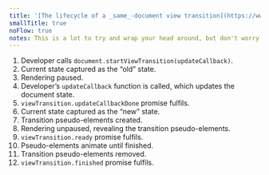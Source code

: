 ```yaml
---
title: '[The lifecycle of a _same_-document view transition](https://www.w3.org/TR/css-view-transitions-1/#lifecycle)'
smallTitle: true
noFlow: true
notes: This is a lot to try and wrap your head around, but don't worry we have a visualisation.
---
```


1. Developer calls <code>document<wbr>.startViewTransition<wbr>(updateCallback)</code>.
1. Current state captured as the “old” state.
1. Rendering paused.
1. Developer’s <code>updateCallback</code> function is called, which updates the document state.
1. <code>viewTransition<wbr>.updateCallbackDone</code> promise fulfils.
1. Current state captured as the “new” state.
1. Transition pseudo-elements created.
1. Rendering unpaused, revealing the transition pseudo-elements.
1. <code>viewTransition<wbr>.ready</code> promise fulfils.
1. Pseudo-elements animate until finished.
1. Transition pseudo-elements removed.
1. <code>viewTransition<wbr>.finished</code> promise fulfils.

<style>
	@layer base {
      li {
         max-inline-size: inherit;
      }
   }
</style>
